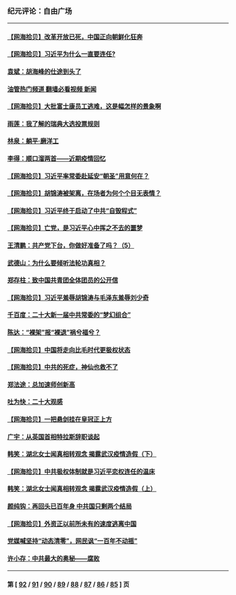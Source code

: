 ### 纪元评论：自由广场
---
#### [【网海拾贝】改革开放已死，中国正向朝鲜化狂奔](../../pages/nsc993/n13859889.md?11060330) 
#### [【网海拾贝】习近平为什么一直要连任?](../../pages/nsc993/n13858968.md?11060330) 
#### [袁斌：胡海峰的仕途到头了](../../pages/nsc993/n13857453.md?11060330) 
#### [油管热门频道 翻墙必看视频 新闻](ok?11060330)
#### [【网海拾贝】大批富士康员工逃难，这是幅怎样的景象啊](../../pages/nsc993/n13856937.md?11060330) 
#### [雨莲：我了解的瑞典大选投票规则](../../pages/nsc993/n13856085.md?11060330) 
#### [林泉：躺平·磨洋工](../../pages/nsc993/n13856111.md?11060330) 
#### [李得：顺口溜两首——近期疫情回忆](../../pages/nsc993/n13856105.md?11060330) 
#### [【网海拾贝】习近平率常委赴延安“朝圣”用意何在？](../../pages/nsc993/n13855969.md?11060330) 
#### [【网海拾贝】胡锦涛被架离，在场者为何个个目无表情？](../../pages/nsc993/n13855661.md?11060330) 
#### [【网海拾贝】习近平终于启动了中共“自毁程式”](../../pages/nsc993/n13855241.md?11060330) 
#### [【网海拾贝】亡党，是习近平心中挥之不去的噩梦](../../pages/nsc993/n13854204.md?11060330) 
#### [王清鹏：共产党下台，你做好准备了吗？（5）](../../pages/nsc993/n13853768.md?11060330) 
#### [武德山：为什么要倾听法轮功真相？](../../pages/nsc993/n13853119.md?11060330) 
#### [郑存柱：致中国共青团全体团员的公开信](../../pages/nsc993/n13852864.md?11060330) 
#### [【网海拾贝】习近平羞辱胡锦涛与毛泽东羞辱刘少奇](../../pages/nsc993/n13852778.md?11060330) 
#### [千百度：二十大新一届中共常委的“梦幻组合”](../../pages/nsc993/n13852328.md?11060330) 
#### [陈达：“裸架”报“裸退”祸兮福兮？](../../pages/nsc993/n13852366.md?11060330) 
#### [【网海拾贝】中国将走向比毛时代更极权状态](../../pages/nsc993/n13851715.md?11060330) 
#### [【网海拾贝】中共的死症，神仙也救不了](../../pages/nsc993/n13851413.md?11060330) 
#### [郑法途：总加速师创新高](../../pages/nsc993/n13851576.md?11060330) 
#### [吐为快：二十大观感](../../pages/nsc993/n13851456.md?11060330) 
#### [【网海拾贝】一把悬剑挂在皇冠正上方](../../pages/nsc993/n13851183.md?11060330) 
#### [广宇：从英国首相特拉斯辞职谈起](../../pages/nsc993/n13850804.md?11060330) 
#### [韩笑：湖北女士闻真相转观念 揭露武汉疫情造假（下）](../../pages/nsc993/n13850769.md?11060330) 
#### [【网海拾贝】中共极权体制就是习近平恋权连任的温床](../../pages/nsc993/n13850760.md?11060330) 
#### [韩笑：湖北女士闻真相转观念 揭露武汉疫情造假（上）](../../pages/nsc993/n13850176.md?11060330) 
#### [颜纯钩：再回头已百年身 中共国只剩两个结局](../../pages/nsc993/n13850207.md?11060330) 
#### [【网海拾贝】外资正以前所未有的速度逃离中国](../../pages/nsc993/n13849728.md?11060330) 
#### [党媒喊坚持“动态清零”，网民讽“一百年不动摇”](../../pages/nsc993/n13848552.md?11060330) 
#### [许小存：中共最大的奥秘——腐败](../../pages/nsc993/n13848635.md?11060330) 

---
#### 第 [ [92](./92.md?11060330) / [91](./91.md?11060330) / [90](./90.md?11060330) / [89](./89.md?11060330) / [88](./88.md?11060330) / [87](./87.md?11060330) / [86](./86.md?11060330) / [85](./85.md?11060330) ] 页
